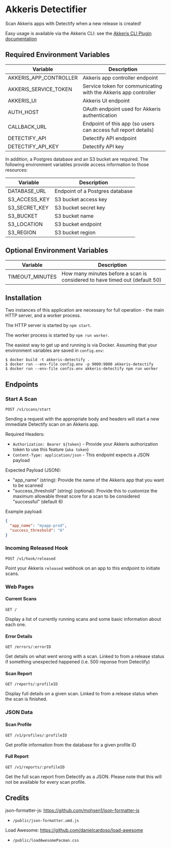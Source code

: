# Akkeris Detectifier

Scan Akkeris apps with Detectify when a new release is created!

Easy usage is available via the Akkeris CLI: see the [Akkeris CLI Plugin documentation](https://github.com/octanner/akkeris-detectifier-plugin)

## Required Environment Variables

| Variable                     | Description                                                     |
| ---------------------------- | --------------------------------------------------------------- |
| AKKERIS_APP_CONTROLLER       | Akkeris app controller endpoint                                 |
| AKKERIS_SERVICE_TOKEN        | Service token for communicating with the Akkeris app controller |
| AKKERIS_UI                   | Akkeris UI endpoint                                             |
| AUTH_HOST                    | OAuth endpoint used for Akkeris authentication                  |
| CALLBACK_URL                 | Endpoint of this app (so users can access full report details)  |
| DETECTIFY_API                | Detectify API endpoint                                          |
| DETECTIFY_API_KEY            | Detectify API key                                               |

In addition, a Postgres database and an S3 bucket are required. The following environment variables provide access information to those resources:

| Variable          | Description                       |
| ----------------- | --------------------------------- |
| DATABASE_URL      | Endpoint of a Postgres database   |
| S3_ACCESS_KEY     | S3 bucket access key              |
| S3_SECRET_KEY     | S3 bucket secret key              |
| S3_BUCKET         | S3 bucket name                    |
| S3_LOCATION       | S3 bucket endpoint                |
| S3_REGION         | S3 bucket region                  |

## Optional Environment Variables

| Variable        | Description                                                                 |
| --------------- | --------------------------------------------------------------------------- |
| TIMEOUT_MINUTES | How many minutes before a scan is considered to have timed out (default 50) |

## Installation

Two instances of this application are necessary for full operation - the main HTTP server, and a worker process. 

The HTTP server is started by `npm start`.

The worker process is started by `npm run worker`.

The easiest way to get up and running is via Docker. Assuming that your environment variables are saved in `config.env`:

```shell
$ docker build -t akkeris-detectify .
$ docker run --env-file config.env -p 9000:9000 akkeris-detectify
$ docker run --env-file confiv.env akkeris-detectify npm run worker
```

## Endpoints

### Start A Scan

`POST /v1/scans/start`

Sending a request with the appropriate body and headers will start a new immediate Detectify scan on an Akkeris app.

Required Headers:
- `Authorization: Bearer ${token}` - Provide your Akkeris authorization token to use this feature (`aka token`)
- `Content-Type: application/json` - This endpoint expects a JSON payload
  
Expected Payload (JSON):
- "app_name" (string): Provide the name of the Akkeris app that you want to be scanned
- "success_threshold" (string) (optional): Provide this to customize the maximum allowable threat score for a scan to be considered "successful" (default 6)

Example payload:
```json
{
  "app_name": "myapp-prod",
  "success_threshold": "6"
}
```

### Incoming Released Hook

`POST /v1/hook/released`

Point your Akkeris `released` webhook on an app to this endpoint to initiate scans.

### Web Pages

#### Current Scans

`GET /`

Display a list of currently running scans and some basic information about each one.

#### Error Details

`GET /errors/:errorID`

Get details on what went wrong with a scan. Linked to from a release status if something unexpected happened (i.e. 500 reponse from Detectify)

#### Scan Report

`GET /reports/:profileID`

Display full details on a given scan. Linked to from a release status when the scan is finished.

### JSON Data

#### Scan Profile

`GET /v1/profiles/:profileID`

Get profile information from the database for a given profile ID

#### Full Report

`GET /v1/reports/:profileID`

Get the full scan report from Detectify as a JSON. Please note that this will not be available for every scan profile.

## Credits

json-formatter-js: https://github.com/mohsen1/json-formatter-js
- `/public/json-formatter.umd.js`

Load Awesome: https://github.com/danielcardoso/load-awesome
- `/public/loadAwesomePacman.css`
